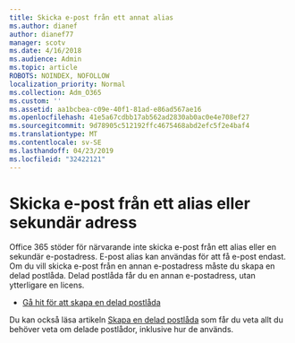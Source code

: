 ```yaml
---
title: Skicka e-post från ett annat alias
ms.author: dianef
author: dianef77
manager: scotv
ms.date: 4/16/2018
ms.audience: Admin
ms.topic: article
ROBOTS: NOINDEX, NOFOLLOW
localization_priority: Normal
ms.collection: Adm_O365
ms.custom: ''
ms.assetid: aa1bcbea-c09e-40f1-81ad-e86ad567ae16
ms.openlocfilehash: 41e5a67cdbb17ab562ad2830ab0ac0e4e708ef27
ms.sourcegitcommit: 9d78905c512192ffc4675468abd2efc5f2e4baf4
ms.translationtype: MT
ms.contentlocale: sv-SE
ms.lasthandoff: 04/23/2019
ms.locfileid: "32422121"
---
```

# <a name="send-email-from-an-alias-or-secondary-address"></a>Skicka e-post från ett alias eller sekundär adress

Office 365 stöder för närvarande inte skicka e-post från ett alias eller en sekundär e-postadress. E-post alias kan användas för att få e-post endast. Om du vill skicka e-post från en annan e-postadress måste du skapa en delad postlåda. Delad postlåda får du en annan e-postadress, utan ytterligare en licens. 
  
- [Gå hit för att skapa en delad postlåda](https://portal.office.com/AdminPortal/Home#/AssistedGuide/addemailoptions)
    
Du kan också läsa artikeln [Skapa en delad postlåda](https://support.office.com/article/871a246d-3acd-4bba-948e-5de8be0544c9) som får du veta allt du behöver veta om delade postlådor, inklusive hur de används. 
  

